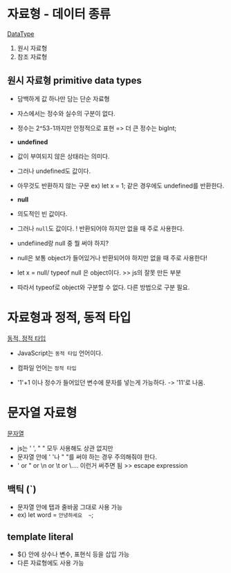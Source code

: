 # 자료형 - 데이터 종류
[DataType](./datatype.js)
1) 원시 자료형
2) 참조 자료형

## 원시 자료형 primitive data types
- 담백하게 값 하나만 담는 단순 자료형 

- 자스에서는 정수와 실수의 구분이 없다. 
- 정수는 2^53-1까지만 안정적으로 표현 => 더 큰 정수는 bigInt;

- **undefined**
- 값이 부여되지 않은 상태라는 의미다. 
- 그러나 undefined도 값이다. 
- 아무것도 반환하지 않는 구문 ex) let x = 1; 같은 경우에도 undefined를 반환한다.

- **null**
- 의도적인 빈 값이다. 
- 그러나 `null`도 값이다. ! 반환되어야 하지만 없을 때 주로 사용한다. 

- undefiined랑 null 중 뭘 써야 하지?
- null은 보통 object가 들어있거나 반환되어야 하지만 없을 때 주로 사용한다!  

- let x = null/ typeof null 은 object이다. >> js의 잘못 만든 부분
- 따라서 typeof로 object와 구분할 수 없다. 다른 방법으로 구분 필요.

# 자료형과 정적, 동적 타입
[동적, 정적 타입](./dynammic)

- JavaScript는 `동적 타입` 언어이다. 
- 컴파일 언어는 `정적 타입`

- '1'+1 이나 정수가 들어있던 변수에 문자를 넣는게 가능하다. 
-> '11'로 나옴. 

# 문자열 자료형
[문자열](./stringData.js)
- js는 ' ', " " 모두 사용해도 상관 없지만
- 문자열 안에 ' '나 " "를 써야 하는 경우 주의해줘야 한다. 
- \' or \" or \n or \t or \\.... 이런거 써주면 됨 >> escape expression

## 백틱 (`)
- 문자열 안에 탭과 줄바꿈 그대로 사용 가능 
- ex) let word = ``안녕하세요  ~``;

## template literal
- ${} 안에 상수나 변수, 표현식 등을 삽입 가능
- 다른 자료형에도 사용 가능

